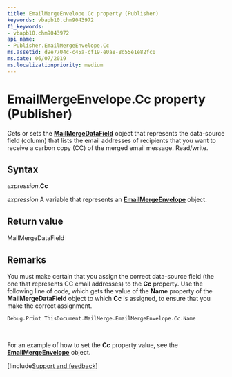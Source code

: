 ```yaml
---
title: EmailMergeEnvelope.Cc property (Publisher)
keywords: vbapb10.chm9043972
f1_keywords:
- vbapb10.chm9043972
api_name:
- Publisher.EmailMergeEnvelope.Cc
ms.assetid: d9e7704c-c45a-cf19-e0a8-8d55e1e82fc0
ms.date: 06/07/2019
ms.localizationpriority: medium
---
```



# EmailMergeEnvelope.Cc property (Publisher)

Gets or sets the **[MailMergeDataField](publisher.mailmergedatafield.md)** object that represents the data-source field (column) that lists the email addresses of recipients that you want to receive a carbon copy (CC) of the merged email message. Read/write.


## Syntax

_expression_.**Cc**

_expression_ A variable that represents an **[EmailMergeEnvelope](Publisher.EmailMergeEnvelope.md)** object.


## Return value

MailMergeDataField


## Remarks

You must make certain that you assign the correct data-source field (the one that represents CC email addresses) to the **Cc** property. Use the following line of code, which gets the value of the **Name** property of the **MailMergeDataField** object to which **Cc** is assigned, to ensure that you make the correct assignment.

```vb
Debug.Print ThisDocument.MailMerge.EmailMergeEnvelope.Cc.Name
```

<br/>

For an example of how to set the **Cc** property value, see the **[EmailMergeEnvelope](Publisher.EmailMergeEnvelope.md)** object.



[!include[Support and feedback](~/includes/feedback-boilerplate.md)]